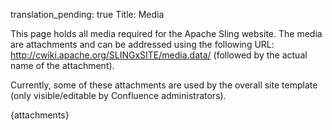 translation_pending: true
Title: Media

This page holds all media required for the Apache Sling website. The media are attachments and can be addressed using the following URL: http://cwiki.apache.org/SLINGxSITE/media.data/ (followed by the actual name of the attachment).

Currently, some of these attachments are used by the overall site template (only visible/editable by Confluence administrators).

{attachments}
